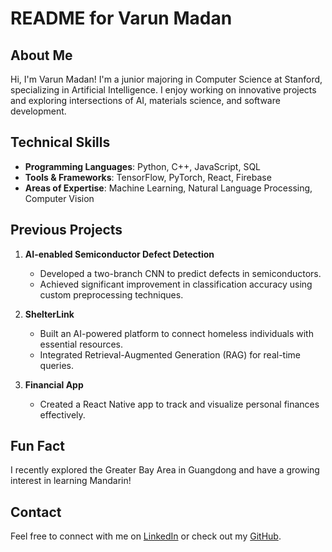# README for Varun Madan

## About Me
Hi, I'm Varun Madan! I'm a junior majoring in Computer Science at Stanford, specializing in Artificial Intelligence. I enjoy working on innovative projects and exploring intersections of AI, materials science, and software development.

## Technical Skills
- **Programming Languages**: Python, C++, JavaScript, SQL
- **Tools & Frameworks**: TensorFlow, PyTorch, React, Firebase
- **Areas of Expertise**: Machine Learning, Natural Language Processing, Computer Vision

## Previous Projects
1. **AI-enabled Semiconductor Defect Detection**  
   - Developed a two-branch CNN to predict defects in semiconductors.  
   - Achieved significant improvement in classification accuracy using custom preprocessing techniques.

2. **ShelterLink**  
   - Built an AI-powered platform to connect homeless individuals with essential resources.  
   - Integrated Retrieval-Augmented Generation (RAG) for real-time queries.

3. **Financial App**  
   - Created a React Native app to track and visualize personal finances effectively.  

## Fun Fact
I recently explored the Greater Bay Area in Guangdong and have a growing interest in learning Mandarin!

## Contact
Feel free to connect with me on [LinkedIn](https://www.linkedin.com/in/varunrmadan) or check out my [GitHub](https://github.com/madanva).
